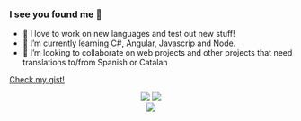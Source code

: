 ### I see you found me 👀

-   🔭 I love to work on new languages and test out new stuff!
-   🌱 I’m currently learning C#, Angular, Javascrip and Node.
-   👯 I’m looking to collaborate on web projects and other projects that need translations to/from Spanish or Catalan

[Check my gist!](https://gist.github.com/likefurnis)

<div align="center">
  <img src="https://github-readme-stats.vercel.app/api?username=likefurnis&count_private=true&show_icons=true&theme=dracula" />
  <img src="https://github-readme-stats.vercel.app/api/top-langs/?username=likefurnis&theme=dracula&layout=compact" />
</div>
<div align="center">
  <img src="https://github-readme-stats.vercel.app/api/wakatime?username=gummie" />
</div>
